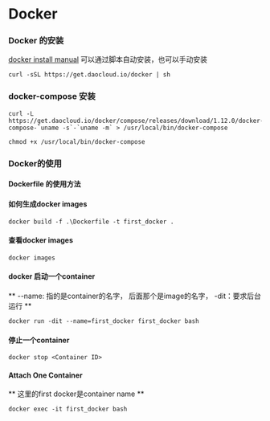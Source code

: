 # Docker

### Docker 的安装

[docker install manual](https://www.runoob.com/docker/ubuntu-docker-install.html)
可以通过脚本自动安装，也可以手动安装

```
curl -sSL https://get.daocloud.io/docker | sh
```

### docker-compose 安装

```
curl -L https://get.daocloud.io/docker/compose/releases/download/1.12.0/docker-compose-`uname -s`-`uname -m` > /usr/local/bin/docker-compose

chmod +x /usr/local/bin/docker-compose
```

### Docker的使用

#### Dockerfile 的使用方法

#### 如何生成docker images

```
docker build -f .\Dockerfile -t first_docker .
```

#### 查看docker images

```
docker images
```

#### docker 启动一个container

** --name: 指的是container的名字， 后面那个是image的名字， -dit：要求后台运行 **

```
docker run -dit --name=first_docker first_docker bash
```

#### 停止一个container

```
docker stop <Container ID>
```

#### Attach One Container

** 这里的first docker是container name **

```
docker exec -it first_docker bash
```

## 
